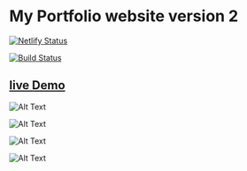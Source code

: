 # My Portfolio website version 2


[![Netlify Status](https://api.netlify.com/api/v1/badges/4c958510-822f-4f54-8f57-8cafd1689443/deploy-status)](https://app.netlify.com/sites/uddeshjain/deploys)

[![Build Status](https://travis-ci.com/UddeshJain/portfolioV2.svg?branch=master)](https://travis-ci.com/UddeshJain/portfolioV2)

## [live Demo](https://uddesh.tech)

![Alt Text](https://thepracticaldev.s3.amazonaws.com/i/rm7mn8h4lqqdc27ooas9.png)

![Alt Text](https://thepracticaldev.s3.amazonaws.com/i/rlnvcar0nldkcqt1gzx7.png)

![Alt Text](https://thepracticaldev.s3.amazonaws.com/i/42andnbuf26iee1dbdq6.png)

![Alt Text](https://thepracticaldev.s3.amazonaws.com/i/bybhs4avawvxtf5ong3q.png)